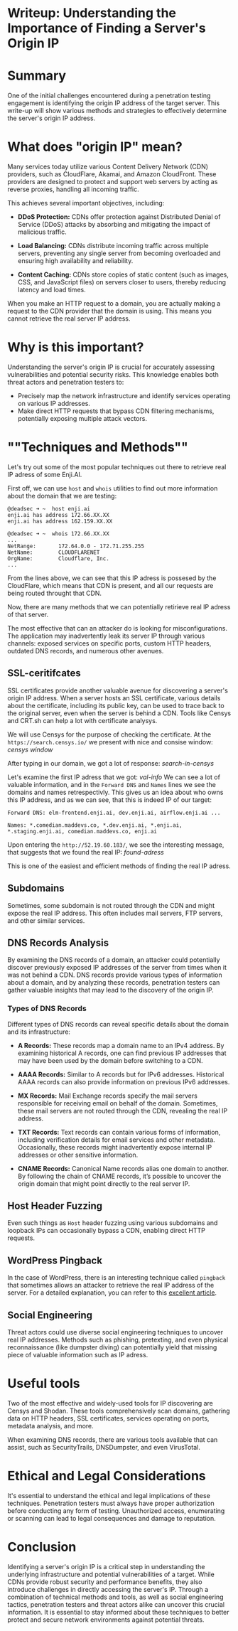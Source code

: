 # Writeup: Understanding the Importance of Finding a Server's Origin IP

# Summary

One of the initial challenges encountered during a penetration testing engagement is identifying the origin IP address of the target server. This write-up will show various methods and strategies to effectively determine the server's origin IP address.

# What does "origin IP" mean?

Many services today utilize various Content Delivery Network (CDN) providers, such as CloudFlare, Akamai, and Amazon CloudFront. These providers are designed to protect and support web servers by acting as reverse proxies, handling all incoming traffic.

This achieves several important objectives, including:

- **DDoS Protection:** CDNs offer protection against Distributed Denial of Service (DDoS) attacks by absorbing and mitigating the impact of malicious traffic.

- **Load Balancing:** CDNs distribute incoming traffic across multiple servers, preventing any single server from becoming overloaded and ensuring high availability and reliability.

- **Content Caching:** CDNs store copies of static content (such as images, CSS, and JavaScript files) on servers closer to users, thereby reducing latency and load times.

When you make an HTTP request to a domain, you are actually making a request to the CDN provider that the domain is using. This means you cannot retrieve the real server IP address.

# Why is this important?

Understanding the server's origin IP is crucial for accurately assessing vulnerabilities and potential security risks. This knowledge enables both threat actors and penetration testers to:

- Precisely map the network infrastructure and identify services operating on various IP addresses.
- Make direct HTTP requests that bypass CDN filtering mechanisms, potentially exposing multiple attack vectors.

# ""Techniques and Methods""

Let's try out some of the most popular techniques out there to retrieve real IP adress of some Enji.AI.

First off, we can use `host` and `whois` utilities to find out more information about the domain that we are testing:
```
@deadsec ➜ ~  host enji.ai
enji.ai has address 172.66.XX.XX
enji.ai has address 162.159.XX.XX
```

```
@deadsec ➜ ~  whois 172.66.XX.XX
...
NetRange:       172.64.0.0 - 172.71.255.255
NetName:        CLOUDFLARENET
OrgName:        Cloudflare, Inc.
...
```
From the lines above, we can see that this IP adress is possesed by the CloudFlare, which means that CDN is present, and all our requests are being routed throught that CDN.

Now, there are many methods that we can potentially retirieve real IP adress of that server.

The most effective that can an attacker do is looking for misconfigurations.
The application may inadvertently leak its server IP through various channels: exposed services on specific ports, custom HTTP headers, outdated DNS records, and numerous other avenues.

## SSL-ceritifcates
SSL certificates provide another valuable avenue for discovering a server's origin IP address. When a server hosts an SSL certificate, various details about the certificate, including its public key, can be used to trace back to the original server, even when the server is behind a CDN. Tools like Censys and CRT.sh can help a lot with certificate analysys.

We will use Censys for the purpose of checking the certificate.
At the `https://search.censys.io/` we present with nice and consise window:
*censys window*

After typing in our domain, we got a lot of response:
*search-in-censys*

Let's examine the first IP adress that we got:
*val-info*
We can see a lot of valuable information, and in the `Forward DNS` and `Names` lines we see the domains and names retrespectivly. This gives us an idea about who owns this IP address, and as we can see, that this is indeed IP of our target:
```
Forward DNS: elm-frontend.enji.ai, dev.enji.ai, airflow.enji.ai ...
```

```
Names: *.comedian.maddevs.co, *.dev.enji.ai, *.enji.ai, *.staging.enji.ai, comedian.maddevs.co, enji.ai
```

Upon entering the `http://52.19.60.183/`, we see the interesting message, that suggests that we found the real IP:
*found-adress*

This is one of the easiest and efficient methods of finding the real IP adress.


## Subdomains
Sometimes, some subdomain is not routed through the CDN and might expose the real IP address. This often includes mail servers, FTP servers, and other similar services.




## DNS Records Analysis
By examining the DNS records of a domain, an attacker could potentially discover previously exposed IP addresses of the server from times when it was not behind a CDN. DNS records provide various types of information about a domain, and by analyzing these records, penetration testers can gather valuable insights that may lead to the discovery of the origin IP.

### Types of DNS Records
Different types of DNS records can reveal specific details about the domain and its infrastructure:

- **A Records:** These records map a domain name to an IPv4 address. By examining historical A records, one can find previous IP addresses that may have been used by the domain before switching to a CDN.

- **AAAA Records:** Similar to A records but for IPv6 addresses. Historical AAAA records can also provide information on previous IPv6 addresses.

- **MX Records:** Mail Exchange records specify the mail servers responsible for receiving email on behalf of the domain. Sometimes, these mail servers are not routed through the CDN, revealing the real IP address.

- **TXT Records:** Text records can contain various forms of information, including verification details for email services and other metadata. Occasionally, these records might inadvertently expose internal IP addresses or other sensitive information.

- **CNAME Records:** Canonical Name records alias one domain to another. By following the chain of CNAME records, it’s possible to uncover the origin domain that might point directly to the real server IP.

## Host Header Fuzzing
Even such things as `Host` header fuzzing using various subdomains and loopback IPs can occasionally bypass a CDN, enabling direct HTTP requests.

## WordPress Pingback 
In the case of WordPress, there is an interesting technique called `pingback` that sometimes allows an attacker to retrieve the real IP address of the server. For a detailed explanation, you can refer to this [excellent article](https://blog.nem.ec/2020/01/22/discover-cloudflare-wordpress-ip/).

## Social Engineering
Threat actors could  use diverse social engineering techniques to uncover real IP addresses. Methods such as phishing, pretexting, and even physical reconnaissance (like dumpster diving) can potentially yield that missing piece of valuable information such as IP adress.

# Useful tools
Two of the most effective and widely-used tools for IP discovering are Censys and Shodan. These tools comprehensively scan domains, gathering data on HTTP headers, SSL certificates, services operating on ports, metadata analysis, and more.

When examining DNS records, there are various tools available that can assist, such as SecurityTrails, DNSDumpster, and even VirusTotal.

# Ethical and Legal Considerations
It's essential to understand the ethical and legal implications of these techniques. Penetration testers must always have proper authorization before conducting any form of testing. Unauthorized access, enumerating or scanning can lead to legal consequences and damage to reputation.

# Conclusion

Identifying a server's origin IP is a critical step in understanding the underlying infrastructure and potential vulnerabilities of a target. While CDNs provide robust security and performance benefits, they also introduce challenges in directly accessing the server's IP. Through a combination of technical methods and tools, as well as social engineering tactics, penetration testers and threat actors alike can uncover this crucial information. It is essential to stay informed about these techniques to better protect and secure network environments against potential threats.
